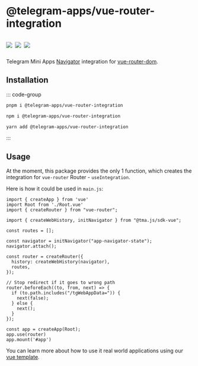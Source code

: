 # @telegram-apps/vue-router-integration

<p style="display: inline-flex; gap: 8px">
  <a href="https://npmjs.com/package/@telegram-apps/vue-router-integration">
    <img src="https://img.shields.io/npm/v/@telegram-apps/vue-router-integration?logo=npm"/>
  </a>
  <img src="https://img.shields.io/bundlephobia/minzip/@telegram-apps/vue-router-integration"/>
  <a href="https://github.com/Telegram-Mini-Apps/telegram-apps/tree/master/packages/vue-router-integration">
    <img src="https://img.shields.io/badge/source-black?logo=github"/>
  </a>
</p>

Telegram Mini Apps [Navigator](telegram-apps-sdk/navigation.md) integration
for [vue-router-dom](https://www.npmjs.com/package/vue-router-dom).

## Installation

::: code-group

```bash [pnpm]
pnpm i @telegram-apps/vue-router-integration
```

```bash [npm]
npm i @telegram-apps/vue-router-integration
```

```bash [yarn]
yarn add @telegram-apps/vue-router-integration
```

:::

## Usage

At the moment, this package provides the only 1 function, which creates the integration for
`vue-router` Router - `useIntegration`.

Here is how it could be used in `main.js`:

```vue
import { createApp } from 'vue'
import Root from './Root.vue'
import { createRouter } from "vue-router";

import { createWebHistory, initNavigator } from "@tma.js/sdk-vue";

const routes = [];

const navigator = initNavigator("app-navigator-state");
navigator.attach();

const router = createRouter({
  history: createWebHistory(navigator),
  routes,
});

// Stop redirect if it goes to wrong path
router.beforeEach((to, from, next) => {
  if (to.path.includes("/tgWebAppData=")) {
    next(false);
  } else {
    next();
  }
});

const app = createApp(Root);
app.use(router)
app.mount('#app')
```

You can learn more about how to use it real world applications using
our [vue template](https://github.com/Telegram-Mini-Apps/vuejs-template).

